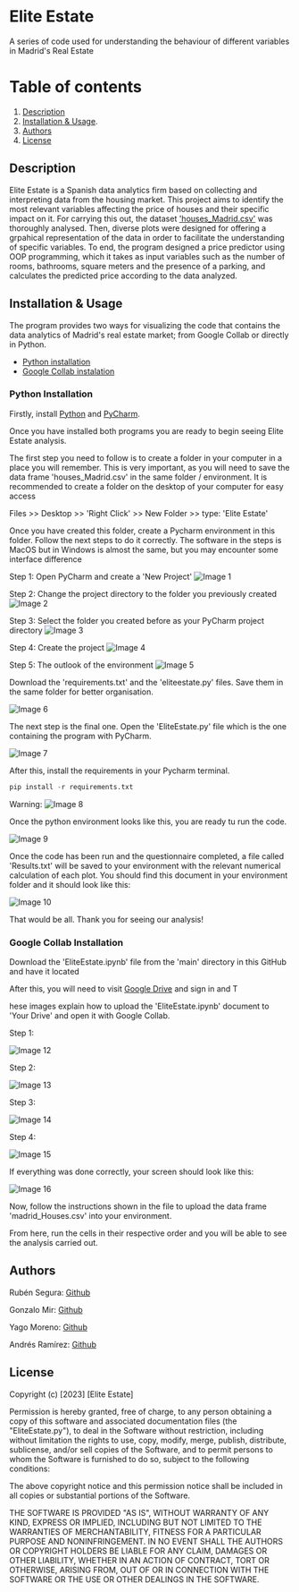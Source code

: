 # Elite Estate

A series of code used for understanding the behaviour of different variables in Madrid's Real Estate

# Table of contents
1. [Description](#Description)
2. [Installation & Usage](#Installation&Usage).
3. [Authors](#Authors)
4. [License](#License)

## Description

Elite Estate is a Spanish data analytics firm based on collecting and interpreting data from the housing market. This project aims to identify the most relevant variables affecting the price of houses and their specific impact on it. For carrying this out, the dataset ['houses_Madrid.csv'](https://www.kaggle.com/datasets/mirbektoktogaraev/madrid-real-estate-market/) was thoroughly analysed. Then, diverse plots were designed for offering a grpahical representation of the data in order to facilitate the understanding of specific variables. To end, the program designed a price predictor using OOP programming, which it takes as input variables such as the number of rooms, bathrooms, square meters and the presence of a parking, and calculates the predicted price according to the data analyzed.

## Installation & Usage

The program provides two ways for visualizing the code that contains the data analytics of Madrid's real estate market; from Google Collab or directly in Python.

- [Python installation](#PythonInstallation)
- [Google Collab instalation](#GoogleCollabInstallation)


### Python Installation
Firstly, install [Python](https://www.python.org/downloads/) and [PyCharm](https://www.jetbrains.com/pycharm/download/).

Once you have installed both programs you are ready to begin seeing Elite Estate analysis.

The first step you need to follow is to create a folder in your computer in a place you will remember. This is very important, as you will need to save the data frame 'houses_Madrid.csv' in the same folder / environment. It is recommended to create a folder on the desktop of your computer for easy access

Files >> Desktop >> 'Right Click' >> New Folder >> type: 'Elite Estate'

Once you have created this folder, create a Pycharm environment in this folder. Follow the next steps to do it correctly. The software in the steps is MacOS but in Windows is almost the same, but you may encounter some interface difference

Step 1: Open PyCharm and create a 'New Project'
![Image 1](instruction_images/Step1.png)

Step 2: Change the project directory to the folder you previously created
![Image 2](instruction_images/Step2.png)

Step 3: Select the folder you created before as your PyCharm project directory
![Image 3](instruction_images/Step3.png)

Step 4: Create the project
![Image 4](instruction_images/Step4.png)

Step 5: The outlook of the environment
![Image 5](instruction_images/Step6.png)

Download the 'requirements.txt' and the 'eliteestate.py' files. Save them in the same folder for better organisation. 

![Image 6](instruction_images/folderlook.png)

The next step is the final one. Open the 'EliteEstate.py' file which is the one containing the program with PyCharm.

![Image 7](instruction_images/OPENPYTHONFILE.png)

After this, install the requirements in your Pycharm terminal.

```python
pip install -r requirements.txt
```
Warning: 
![Image 8](instruction_images/Requirementsstep.png)

Once the python environment looks like this, you are ready tu run the code.

![Image 9](instruction_images/FinalPythonStep.png)

Once the code has been run and the questionnaire completed, a file called 'Results.txt' will be saved to your environment with the relevant numerical calculation of each plot. You should find this document in your environment folder and it should look like this:

![Image 10](instruction_images/Resultsstep.png)

That would be all. Thank you for seeing our analysis!

### Google Collab Installation

Download the 'EliteEstate.ipynb' file from the 'main' directory in this GitHub and have it located

After this, you will need to visit [Google Drive](https://www.google.com/drive/) and sign in and T

hese images explain how to upload the 'EliteEstate.ipynb' document to 'Your Drive' and open it with Google Collab.

Step 1: 

![Image 12](instruction_images/ds1.png)

Step 2: 

![Image 13](instruction_images/ds2.png)

Step 3: 

![Image 14](instruction_images/ds3.png)

Step 4: 

![Image 15](instruction_images/ds4.png)

If everything was done correctly, your screen should look like this:

![Image 16](instruction_images/ds5.png)

Now, follow the instructions shown in the file to upload the data frame 'madrid_Houses.csv' into your environment.

From here, run the cells in their respective order and you will be able to see the analysis carried out.


## Authors
Rubén Segura: [Github](https://github.com/rubensegu)

Gonzalo Mir: [Github](https://github.com/gonzalomirr)

Yago Moreno: [Github](https://github.com/ymoreno2022)

Andrés Ramírez: [Github](https://github.com/andresramirezzz)

## License

Copyright (c) [2023] [Elite Estate]

Permission is hereby granted, free of charge, to any person obtaining a copy
of this software and associated documentation files (the "EliteEstate.py"), to deal
in the Software without restriction, including without limitation the rights
to use, copy, modify, merge, publish, distribute, sublicense, and/or sell
copies of the Software, and to permit persons to whom the Software is
furnished to do so, subject to the following conditions:

The above copyright notice and this permission notice shall be included in all
copies or substantial portions of the Software.

THE SOFTWARE IS PROVIDED "AS IS", WITHOUT WARRANTY OF ANY KIND, EXPRESS OR
IMPLIED, INCLUDING BUT NOT LIMITED TO THE WARRANTIES OF MERCHANTABILITY,
FITNESS FOR A PARTICULAR PURPOSE AND NONINFRINGEMENT. IN NO EVENT SHALL THE
AUTHORS OR COPYRIGHT HOLDERS BE LIABLE FOR ANY CLAIM, DAMAGES OR OTHER
LIABILITY, WHETHER IN AN ACTION OF CONTRACT, TORT OR OTHERWISE, ARISING FROM,
OUT OF OR IN CONNECTION WITH THE SOFTWARE OR THE USE OR OTHER DEALINGS IN THE
SOFTWARE.
